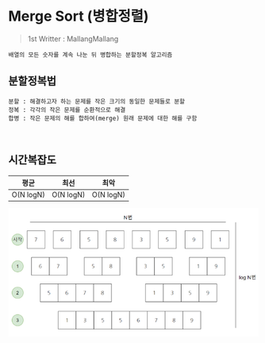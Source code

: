 # Merge Sort (병합정렬)
>1st Writter : MallangMallang

    배열의 모든 숫자를 계속 나눈 뒤 병합하는 분할정복 알고리즘

    
## 분할정복법
    분할 : 해결하고자 하는 문제를 작은 크기의 동일한 문제들로 분할
    정복 : 각각의 작은 문제를 순환적으로 해결
    합병 : 작은 문제의 해를 합하여(merge) 원래 문제에 대한 해를 구함

<br>

## 시간복잡도
 |평균|최선|최악|
 |:---: | :---: | :---: |  
 | O(N logN) | O(N logN) | O(N logN) |

 ![ex_screenshot](./img/image.png)

<br>

